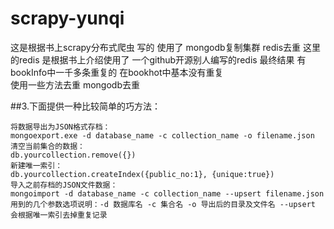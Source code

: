 # scrapy-yunqi
这是根据书上scrapy分布式爬虫 写的 使用了 mongodb复制集群 redis去重
这里的redis 是根据书上介绍使用了 一个github开源别人编写的redis 
最终结果 有bookInfo中一千多条重复的  在bookhot中基本没有重复  
使用一些方法去重 mongodb去重 

  
  ##3.下面提供一种比较简单的巧方法：

    将数据导出为JSON格式存档：
    mongoexport.exe -d database_name -c collection_name -o filename.json
    清空当前集合的数据：
    db.yourcollection.remove({})
    新建唯一索引：
    db.yourcollection.createIndex({public_no:1}, {unique:true})
    导入之前存档的JSON文件数据：
    mongoimport -d database_name -c collection_name --upsert filename.json
    用到的几个参数选项说明：-d 数据库名 -c 集合名 -o 导出后的目录及文件名 --upsert 会根据唯一索引去掉重复记录

